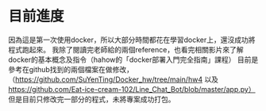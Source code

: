 # 目前進度
因為這是第一次使用docker，所以大部分時間都花在學習docker上，還沒成功將程式跑起來。
我除了閱讀完老師給的兩個reference，也看完相關影片來了解docker的基本概念及指令（hahow的「docker部署入門完全指南」課程）
目前是參考在github找到的兩個檔案在做修改，（https://github.com/SuYenTing/Docker_hw/tree/main/hw4 以及 https://github.com/Eat-ice-cream-102/Line_Chat_Bot/blob/master/app.py）
但是目前只修改完一部分的程式，未將專案成功打包。